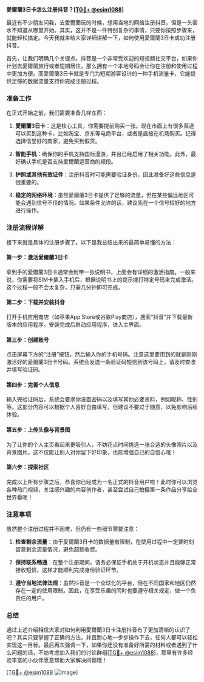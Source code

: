 **愛爾蘭3日卡怎么注册抖音？[[TG💪+ @esim1088](https://t.me/s/esim1088)]**

最近有不少朋友问我，去愛爾蘭玩的时候，想用当地的网络注册抖音，但是一头雾水不知道从哪里开始。其实，这并不是一件特别复杂的事情，只要你按照步骤来，就能轻松搞定。今天我就来给大家详细讲解一下，如何使用愛爾蘭3日卡成功注册抖音。

首先，让我们明确几个关键点。抖音是一个非常受欢迎的短视频社交平台，如果你计划去愛爾蘭旅行或者短期居住，那么拥有一个本地号码会让你在注册和使用过程中更加方便。而愛爾蘭3日卡就是专门为短期游客设计的一种手机流量卡，它能提供足够的数据流量支持你完成注册过程。

### 准备工作

在正式开始之前，我们需要准备几样东西：

1. **愛爾蘭3日卡**：这是核心工具，你需要提前购买一张。现在市面上有很多渠道可以买到这种卡，比如淘宝、京东等电商平台，或者是直接在机场购买。记得选择信誉好的商家，避免买到假货。
   
2. **智能手机**：确保你的手机支持国际漫游，并且已经启用了相关功能。此外，最好确认手机是否支持爱爾蘭运营商的频段。

3. **护照或其他有效证件**：注册抖音时可能需要验证身份，因此准备好这些信息是很重要的。

4. **稳定的网络环境**：虽然愛爾蘭3日卡提供了足够的流量，但在某些偏远地区可能会遇到信号不佳的情况。如果条件允许的话，建议先在一个信号较好的地方进行操作。

### 注册流程详解

接下来就是具体的注册步骤了。以下是我总结出来的最简单易懂的方法：

#### 第一步：激活愛爾蘭3日卡
拿到手的愛爾蘭3日卡通常会附带一张说明书，上面会有详细的激活指南。一般来说，你需要将SIM卡插入手机后，根据说明书上的提示拨打特定号码来完成激活。这个过程一般不会太复杂，只需几分钟即可完成。

#### 第二步：下载并安装抖音
打开手机应用商店（如苹果App Store或谷歌Play商店），搜索“抖音”并下载最新版本的应用程序。安装完成后启动应用程序，进入主界面。

#### 第三步：创建账号
点击屏幕下方的“注册”按钮，然后输入你的手机号码。注意这里要用到的就是刚刚激活好的愛爾蘭3日卡号码。系统会发送一条验证码短信到该号码上，请及时查收并填写验证码。

#### 第四步：完善个人信息
输入完验证码后，系统会要求你设置密码以及填写其他必要资料，例如昵称、性别等。这部分内容可以根据个人喜好自由填写，但建议不要过于随意，以免影响后续体验。

#### 第五步：上传头像与背景图
为了让你的个人主页看起来更吸引人，不妨花点时间挑选一张合适的头像照片以及背景图片。这不仅能让别人对你留下好印象，也能增强自己的自信心哦！

#### 第六步：探索社区
完成以上所有步骤之后，恭喜你已经成为一名正式的抖音用户啦！此时你可以浏览各种热门视频，关注感兴趣的内容创作者，甚至尝试自己拍摄第一条作品分享给全世界看呢！

### 注意事项

虽然整个注册过程并不困难，但仍有一些细节需要注意：

1. **检查剩余流量**：由于愛爾蘭3日卡的数据量有限制，在使用过程中一定要时刻留意剩余流量情况，避免超额收费。

2. **保持联系畅通**：在整个注册期间，请务必保证手机处于开机状态并且能够正常接收短信，这样才能顺利完成身份验证环节。

3. **遵守当地法律法规**：虽然抖音是一个全球化的平台，但在不同国家和地区仍然存在一定的使用限制。因此，在享受乐趣的同时也要遵守相关规定，做一个负责任的用户。

### 总结

通过上述介绍相信大家对如何利用愛爾蘭3日卡注册抖音有了更加清晰的认识了吧？其实只要掌握了正确的方法，并且耐心地一步步操作下去，任何人都可以轻松实现这一目标。最后再次强调一下，如果你还没有准备好所需的材料或者遇到了什么问题的话，不妨考虑加入我们的讨论群组[[TG💪+ @esim1088](https://t.me/s/esim1088)]，那里有许多经验丰富的小伙伴愿意帮助大家解决问题哦！

[[TG💪+ @esim1088](https://t.me/s/esim1088) ![Image](https://i.postimg.cc/4NQfJmqS/Snipaste-2025-05-13-00-14-12.png)]